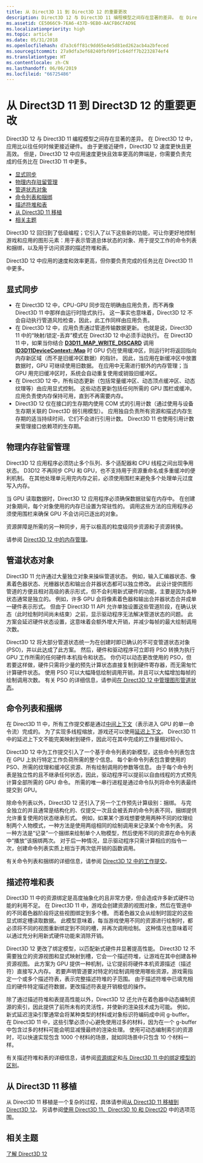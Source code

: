 ```yaml
---
title: 从 Direct3D 11 到 Direct3D 12 的重要更改
description: Direct3D 12 与 Direct3D 11 编程模型之间存在显著的差异。 在 Direct3D 12 中，应用比以往任何时候更接近硬件。
ms.assetid: CE5066C9-7EA6-437D-9EB0-AACFB6CFAD9E
ms.localizationpriority: high
ms.topic: article
ms.date: 05/31/2018
ms.openlocfilehash: d7a3c6ff81c9dd65e4e5d81ed262acb4a2bfeced
ms.sourcegitcommit: 27a9dfa3ef68240fbf09f1c64dff7b2232874ef4
ms.translationtype: HT
ms.contentlocale: zh-CN
ms.lasthandoff: 06/06/2019
ms.locfileid: "66725486"
---
```

# <a name="important-changes-from-direct3d-11-to-direct3d-12"></a>从 Direct3D 11 到 Direct3D 12 的重要更改

Direct3D 12 与 Direct3D 11 编程模型之间存在显著的差异。 在 Direct3D 12 中，应用比以往任何时候更接近硬件。 由于更接近硬件，Direct3D 12 速度更快且更高效。 但是，Direct3D 12 中应用速度更快且效率更高的弊端是，你需要负责完成的任务比在 Direct3D 11 中更多。

-   [显式同步](#explicit-synchronization)
-   [物理内存驻留管理](#physical-memory-residency-management)
-   [管道状态对象](#pipeline-state-objects)
-   [命令列表和捆绑](#command-lists-and-bundles)
-   [描述符堆和表](#descriptor-heaps-and-tables)
-   [从 Direct3D 11 移植](#porting-from-direct3d-11)
-   [相关主题](#related-topics)

Direct3D 12 回归到了低级编程；它引入了以下这些新的功能，可让你更好地控制游戏和应用的图形元素：用于表示管道总体状态的对象、用于提交工作的命令列表和捆绑，以及用于访问资源的描述符堆和表。

Direct3D 12 中应用的速度和效率更高，但你要负责完成的任务比在 Direct3D 11 中更多。

## <a name="explicit-synchronization"></a>显式同步

-   在 Direct3D 12 中，CPU-GPU 同步现在明确由应用负责，而不再像 Direct3D 11 中那样由运行时隐式执行。 这一事实也意味着，Direct3D 12 不会自动执行管道风险检查，因此，此工作同样由应用负责。
-   在 Direct3D 12 中，应用负责通过管道传输数据更新。 也就是说，Direct3D 11 中的“映射/锁定-丢弃”模式在 Direct3D 12 中必须手动执行。 在 Direct3D 11 中，如果当你结合 [**D3D11\_MAP\_WRITE\_DISCARD**](https://docs.microsoft.com/windows/desktop/api/d3d11/ne-d3d11-d3d11_map) 调用 [**ID3D11DeviceContext::Map**](https://docs.microsoft.com/windows/desktop/api/d3d11/nf-d3d11-id3d11devicecontext-map) 时 GPU 仍在使用缓冲区，则运行时将返回指向内存新区域（而不是旧缓冲区数据）的指针。 因此，当应用在新缓冲区中放置数据时，GPU 可继续使用旧数据。 在应用中无需进行额外的内存管理；当 GPU 用完旧缓冲区时，系统会自动重复使用或销毁旧缓冲区。
-   在 Direct3D 12 中，所有动态更新（包括常量缓冲区、动态顶点缓冲区、动态纹理等）由应用显式控制。 这些动态更新包括任何所需的 GPU 围栏或缓冲。 应用负责使内存保持可用，直到不再需要内存。
-   Direct3D 12 仅在接口的生存期内使用 COM 式的引用计数（通过使用与设备生存期关联的 Direct3D 弱引用模型）。 应用独自负责所有资源和描述内存生存期的适当持续时间，它们不会进行引用计数。 Direct3D 11 也使用引用计数来管理接口依赖项的生存期。

## <a name="physical-memory-residency-management"></a>物理内存驻留管理

Direct3D 12 应用程序必须防止多个队列、多个适配器和 CPU 线程之间出现争用状态。 D3D12 不再同步 CPU 和 GPU，也不支持用于资源重命名或多重缓冲的便利机制。 在其他处理单元用完内存之前，必须使用围栏来避免多个处理单元过度写入内存。

当 GPU 读取数据时，Direct3D 12 应用程序必须确保数据驻留在内存中。 在创建对象期间，每个对象使用的内存已设置为常驻性的。 调用这些方法的应用程序必须使用围栏来确保 GPU 不会访问已逐出的对象。

资源屏障是所需的另一种同步，用于以极高的粒度级同步资源和子资源转换。

请参阅 [Direct3D 12 中的内存管理](memory-management.md)。

## <a name="pipeline-state-objects"></a>管道状态对象

Direct3D 11 允许通过大量独立对象来操纵管道状态。 例如，输入汇编器状态、像素着色器状态、光栅器状态和输出合并器状态都可以独立修改。 此设计提供图形管道的方便且相对高级的表示形式，但不会利用新式硬件的功能，主要是因为各种状态通常是独立的。 例如，许多 GPU 会将像素着色器和输出合并器状态合并成单一硬件表示形式。 但由于 Direct3D 11 API 允许单独设置这些管道阶段，在确认状态（此时绘制时间尚未结束）之前，显示驱动程序无法解决管道状态的问题。 此方案会延迟硬件状态设置，这意味着会额外增大开销，并减少每帧的最大绘制调用次数。

Direct3D 12 将大部分管道状态统一为在创建时即已确认的不可变管道状态对象 (PSO)，并以此达成了此方案。 然后，硬件和驱动程序可立即将 PSO 转换为执行 GPU 工作所需的任何硬件本机指令和状态。 你仍可以动态更改使用的 PSO，但若要这样做，硬件只需将少量的预先计算状态直接复制到硬件寄存器，而无需匆忙计算硬件状态。 使用 PSO 可以大幅降低绘制调用开销，并且可以大幅增加每帧的绘制调用次数。 有关 PSO 的详细信息，请参阅[在 Direct3D 12 中管理图形管道状态](managing-graphics-pipeline-state-in-direct3d-12.md)。

## <a name="command-lists-and-bundles"></a>命令列表和捆绑

在 Direct3D 11 中，所有工作提交都是通过[中间上下文](https://docs.microsoft.com/windows/desktop/direct3d11/overviews-direct3d-11-render-multi-thread-render)（表示进入 GPU 的单一命令流）完成的。 为了实现多线程缩放，游戏还可以使用[延迟上下文](https://docs.microsoft.com/windows/desktop/direct3d11/overviews-direct3d-11-render-multi-thread-render)。 Direct3D 11 中的延迟上下文不能完美映射到硬件，因此可在其中完成的工作量相对较小。

Direct3D 12 中为工作提交引入了一个基于命令列表的新模型，这些命令列表包含在 GPU 上执行特定工作负荷所需的整个信息。 每个新命令列表包含要使用的 PSO、所需的纹理和缓冲区资源、所有绘制调用的参数等信息。 由于每个命令列表是独立性的且不继承任何状态，因此，驱动程序可以提前以自由线程的方式预先计算全部所需的 GPU 命令。 所需的唯一串行进程是通过命令队列将命令列表最终提交到 GPU。

除命令列表以外，Direct3D 12 还引入了另一个工作预先计算级别：捆绑。  与完全独立的并且通常是结构化的、仅提交一次且会被丢弃的命令列表不同，捆绑提供允许重复使用的状态继承形式。 例如，如果某个游戏想要使用两种不同的纹理绘制两个人物模式，一种方法是使用两组相同的绘制调用来记录某个命令列表。 另一种方法是“记录”一个捆绑来绘制单个人物模型，然后使用不同的资源在命令列表中“播放”该捆绑两次。 对于后一种情况，显示驱动程序只需计算相应的指令一次，创建命令列表实质上相当于两次低开销的函数调用。

有关命令列表和捆绑的详细信息，请参阅 [Direct3D 12 中的工作提交](command-queues-and-command-lists.md)。

## <a name="descriptor-heaps-and-tables"></a>描述符堆和表

Direct3D 11 中的资源绑定是高度抽象化的且非常方便，但会造成许多新式硬件功能的利用不足。 在 Direct3D 11 中，游戏会创建资源的视图对象，然后在管道中的不同着色器阶段将这些视图绑定到多个槽。   而着色器又会从绘制时固定的这些显式绑定槽读取数据。 此模型意味着，每当游戏使用不同的资源进行绘制时，都必须将不同的视图重新绑定到不同的槽，并再次调用绘制。 这种情况也意味着可以通过充分利用新式硬件功能来消除开销。

Direct3D 12 更改了绑定模型，以匹配新式硬件并显著提高性能。 Direct3D 12 不需要独立的资源视图和显式映射到槽，它会一个描述符堆，让游戏在其中创建各种资源视图。 此方案为 GPU 提供一种机制，让它提前将硬件本机资源描述（描述符）直接写入内存。 若要声明管道要对特定的绘制调用使用哪些资源，游戏需指定一个或多个描述符表，表示完整描述符堆的子范围。 由于描述符堆中已填充相应的硬件特定描述符数据，更改描述符表是开销极低的操作。

除了通过描述符堆和表提高性能以外，Direct3D 12 还允许在着色器中动态编制资源的索引，因此提供了前所未有的灵活性，并使新的渲染技术成为可能。 例如，新式延迟渲染引擎通常会将某种类型的材料或对象标识符编码成中间 g-buffer。 在 Direct3D 11 中，这些引擎必须小心避免使用过多的材料，因为在一个 g-buffer 中包含过多的材料可能会明显减慢最终的渲染处理。 使用可动态编制索引的资源时，可以快速实现包含 1000 个材料的场景，就如同场景中只包含 10 个材料一样。

有关描述符堆和表的详细信息，请参阅[资源绑定](resource-binding.md)和[与 Direct3D 11 中的绑定模型的区别](binding-model.md)。

## <a name="porting-from-direct3d-11"></a>从 Direct3D 11 移植

从 Direct3D 11 移植是一个复杂的过程，具体请参阅[从 Direct3D 11 移植到 Direct3D 12](porting-from-direct3d-11-to-direct3d-12.md)。 另请参阅[使用 Direct3D 11、Direct3D 10 和 Direct2D](direct3d-12-interop.md) 中的选项范围。

## <a name="related-topics"></a>相关主题

<dl> <dt>

[了解 Direct3D 12](directx-12-getting-started.md)
</dt> </dl>

 

 




